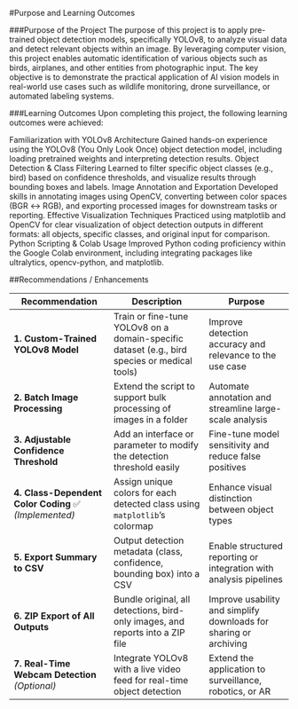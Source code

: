 #Purpose and Learning Outcomes

###Purpose of the Project
The purpose of this project is to apply pre-trained object detection models, specifically YOLOv8, to analyze visual data and detect relevant objects within an image. By leveraging computer vision, this project enables automatic identification of various objects such as birds, airplanes, and other entities from photographic input. The key objective is to demonstrate the practical application of AI vision models in real-world use cases such as wildlife monitoring, drone surveillance, or automated labeling systems.

###Learning Outcomes
Upon completing this project, the following learning outcomes were achieved:

Familiarization with YOLOv8 Architecture
Gained hands-on experience using the YOLOv8 (You Only Look Once) object detection model, including loading pretrained weights and interpreting detection results.
Object Detection & Class Filtering
Learned to filter specific object classes (e.g., bird) based on confidence thresholds, and visualize results through bounding boxes and labels.
Image Annotation and Exportation
Developed skills in annotating images using OpenCV, converting between color spaces (BGR ↔ RGB), and exporting processed images for downstream tasks or reporting.
Effective Visualization Techniques
Practiced using matplotlib and OpenCV for clear visualization of object detection outputs in different formats: all objects, specific classes, and original input for comparison.
Python Scripting & Colab Usage
Improved Python coding proficiency within the Google Colab environment, including integrating packages like ultralytics, opencv-python, and matplotlib.

##Recommendations / Enhancements

| **Recommendation**                                    | **Description**                                                                              | **Purpose**                                                        |
| ----------------------------------------------------- | -------------------------------------------------------------------------------------------- | ------------------------------------------------------------------ |
| **1. Custom-Trained YOLOv8 Model**                    | Train or fine-tune YOLOv8 on a domain-specific dataset (e.g., bird species or medical tools) | Improve detection accuracy and relevance to the use case           |
| **2. Batch Image Processing**                         | Extend the script to support bulk processing of images in a folder                           | Automate annotation and streamline large-scale analysis            |
| **3. Adjustable Confidence Threshold**                | Add an interface or parameter to modify the detection threshold easily                       | Fine-tune model sensitivity and reduce false positives             |
| **4. Class-Dependent Color Coding** ✅ *(Implemented)* | Assign unique colors for each detected class using `matplotlib`’s colormap                   | Enhance visual distinction between object types                    |
| **5. Export Summary to CSV**                          | Output detection metadata (class, confidence, bounding box) into a CSV                       | Enable structured reporting or integration with analysis pipelines |
| **6. ZIP Export of All Outputs**                      | Bundle original, all detections, bird-only images, and reports into a ZIP file               | Improve usability and simplify downloads for sharing or archiving  |
| **7. Real-Time Webcam Detection** *(Optional)*        | Integrate YOLOv8 with a live video feed for real-time object detection                       | Extend the application to surveillance, robotics, or AR            |
